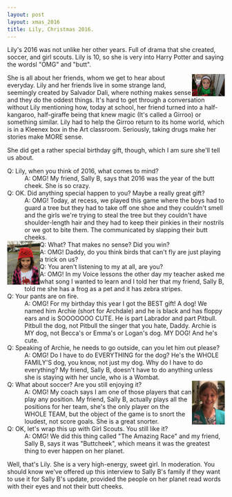 ```yaml
---
layout: post
layout: xmas_2016
title: Lily, Christmas 2016.
---
```

Lily's 2016 was not unlike her other years. Full of drama that she created, soccer, and girl scouts. Lily is 10, so she is very into Harry Potter and saying the wordsl "OMG" and "butt".

  <img alt="Image 1 Title" src="/images/xmas2016/lily1.jpg"
  data-image="/images/xmas2016/lily1.jpg" style="width: 15%;float:right"
  data-description="Image 1 Description">
She is all about her friends, whom we get to hear about everyday. Lily and her friends live in some strange land, seemingly created by Salvador Dali, where nothing makes sense and they do the oddest things. It's hard to get through a conversation without Lily mentioning how, today at school, her friend turned into a half-kangaroo, half-giraffe being that knew magic (It's called a Girroo) or something similar. Lily had to help the Girroo return to its home world, which is in a Kleenex box in the Art classroom. Seriously, taking drugs make her stories make MORE sense.

She did get a rather special birthday gift, though, which I am sure she'll tell us about.

<dl>
<dt>
Q: Lily, when you think of 2016, what comes to mind?
</dt>
<dd>
A: OMG! My friend, Sally B, says that 2016 was the year of the butt cheek. She is so crazy.
</dd>
<dt>
Q: OK. Did anything special happen to you? Maybe a really great gift?
</dt>
<dd>
A: OMG! Today, at recess, we played this game where the boys had to guard a tree but they had to take off one shoe and they couldn't smell and the girls we're trying to steal the tree but they couldn't have shoulder-length hair and they had to keep their pinkies in their nostrils or we got to bite them. The communicated by slapping their butt cheeks.
</dd>
  <img alt="Image 2 Title" src="/images/xmas2016/lily2.jpg"
  data-image="/images/xmas2016/lily2.jpg" style="width: 15%;float:left"
  data-description="Image 1 Description">
<dt>
Q: What? That makes no sense? Did you win?
</dt>
<dd>
A: OMG! Daddy, do you think birds that can't fly are just playing a trick on us?
</dd>
<dt>
Q: You aren't listening to my at all, are you?
</dt>
<dd>
A: OMG! In my Voice lessons the other day my teacher asked me what song I wanted to learn and I told her that my friend, Sally B, told me she has a frog as a pet and it has zebra stripes.
</dd>
<dt>
Q: Your pants are on fire.
</dt>
<dd>
A: OMG! For my birthday this year I got the BEST gift! A dog! We named him Archie (short for Archdale) and he is black and has floppy ears and is SOOOOOOO CUTE. He is part Labrador and part Pitbull. Pitbull the dog, not Pitbull the singer that you hate, Daddy. Archie is MY dog, not Becca's or Emma's or Logan's dog. MY DOG! And he's cute.
</dd>
<dt>
Q: Speaking of Archie, he needs to go outside, can you let him out please?
</dt>
<dd>
A: OMG! Do I have to do EVERYTHING for the dog? He's the WHOLE FAMILY'S dog, you know, not just my dog. Why do I have to do everything? My friend, Sally B, doesn't have to do anything unless she is staying with her uncle, who is a Wombat.
</dd>
  <img alt="Image 1 Title" src="/images/xmas2016/lily3.jpg"
  data-image="/images/xmas2016/lily3.jpg" style="width: 15%;float:right"
  data-description="Image 1 Description">
<dt>
Q: What about soccer? Are you still enjoying it?
</dt>
<dd>
A: OMG! My coach says I am one of those players that can play any position. My friend, Sally B, actually plays all the positions for her team, she's the only player on the WHOLE TEAM, but the object of the game is to snort the loudest, not score goals. She is a great snorter.
</dd>
<dt>
Q: OK, let's wrap this up with Girl Scouts. You still like it?
</dt>
<dd>
A: OMG! We did this thing called "The Amazing Race" and my friend, Sally B, says it was "Buttcheek", which means it was the greatest thing to ever happen on her planet.
</dd>
</dl>

Well, that's Lily. She is a very high-energy, sweet girl. In moderation. You should know we've offered up this interview to Sally B's family if they want to use it for Sally B's update, provided the people on her planet read words with their eyes and not their butt cheeks.

<div id="gallery" style="display:none;">
  <img alt="Image 1 Title" src="/images/xmas2016/thumbs/lily4.jpg"
  data-image="/images/xmas2016/lily4.jpg" data-description="Image 1 Description">
  <img alt="Image 1 Title" src="/images/xmas2016/thumbs/lily5.jpg"
  data-image="/images/xmas2016/lily5.jpg"
  data-description="Image 1 Description">
  <img alt="Image 1 Title" src="/images/xmas2016/thumbs/lily6.jpg"
  data-image="/images/xmas2016/lily6.jpg"
  data-description="Image 1 Description">
  <img alt="Image 1 Title" src="/images/xmas2016/thumbs/lily7.jpg"
  data-image="/images/xmas2016/lily7.jpg"
  data-description="Image 1 Description">
  <img alt="Image 1 Title" src="/images/xmas2016/thumbs/lily8.jpg"
  data-image="/images/xmas2016/lily8.jpg"
  data-description="Image 1 Description">
  <img alt="Image 1 Title" src="/images/xmas2016/thumbs/lily9.jpg"
  data-image="/images/xmas2016/lily9.jpg"
  data-description="Image 1 Description">
  <img alt="Image 1 Title" src="/images/xmas2016/thumbs/lily10.jpg" data-image="/images/xmas2016/lily10.jpg"
  data-description="Image 1 Description">
</div>

